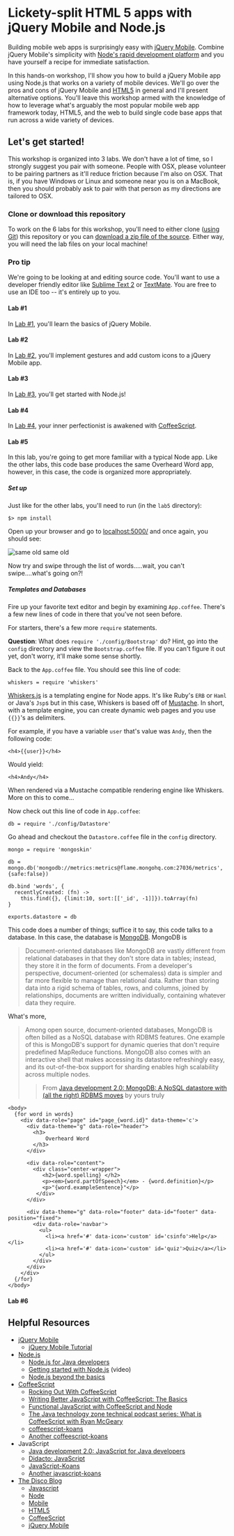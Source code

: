 # Lickety-split HTML 5 apps with jQuery Mobile and Node.js


Building mobile web apps is surprisingly easy with [jQuery Mobile](http://jquerymobile.com/). Combine jQuery Mobile's simplicity with [Node's rapid development platform](http://nodejs.org/) and you have yourself a recipe for immediate satisfaction. 

In this hands-on workshop, I'll show you how to build a jQuery Mobile app using Node.js that works on a variety of mobile devices. We'll go over the pros and cons of jQuery Mobile and [HTML5](http://en.wikipedia.org/wiki/HTML5) in general and I'll present alternative options. You'll leave this workshop armed with the knowledge of how to leverage what's arguably the most popular mobile web app framework today, HTML5, and the web to build single code base apps that run across a wide variety of devices. 


## Let's get started! 

This workshop is organized into 3 labs. We don't have a lot of time, so I strongly suggest you pair with someone. People with OSX, please volunteer to be pairing partners as it'll reduce friction because I'm also on OSX. That is, if you have Windows or Linux and someone near you is on a MacBook, then you should probably ask to pair with that person as my directions are tailored to OSX. 

### Clone or download this repository

To work on the 6 labs for this workshop, you'll need to either clone ([using Git](http://git-scm.com/)) this repository or you can [download a zip file of the source](https://github.com/aglover/lickety-split-HTML-5-apps/archive/master.zip). Either way, you will need the lab files on your local machine! 

### Pro tip

We're going to be looking at and editing source code. You'll want to use a developer friendly editor like [Sublime Text 2](http://www.sublimetext.com/2) or [TextMate](http://macromates.com/). You are free to use an IDE too -- it's entirely up to you. 

#### Lab #1

In [Lab #1](/labs/lab1/README.md), you'll learn the basics of jQuery Mobile.

#### Lab #2

In [Lab #2](/labs/lab2/README.md), you'll implement gestures and add custom icons to a jQuery Mobile app.

#### Lab #3

In [Lab #3](/labs/lab3/README.md), you'll get started with Node.js!

#### Lab #4

In [Lab #4](/labs/lab4/README.md), your inner perfectionist is awakened with [CoffeeScript](http://coffeescript.org/).

#### Lab #5

In this lab, you're going to get more familiar with a typical Node app. Like the other labs, this code base produces the same Overheard Word app, however, in this case, the code is organized more appropriately. 

##### Set up

Just like for the other labs, you'll need to run (in the `lab5` directory):

```
$> npm install
```

Open up your browser and go to [localhost:5000/](http://localhost:5000/) and once again, you should see:

![same old same old](/docs/imgs/lab_3.png)

Now try and swipe through the list of words.....wait, you can't swipe....what's going on?!

##### Templates and Databases

Fire up your favorite text editor and begin by examining `App.coffee`. There's a few new lines of code in there that you've not seen before. 

For starters, there's a few more `require` statements. 

__Question__: What does `require './config/Bootstrap'` do? Hint, go into the `config` directory and view the `Bootstrap.coffee` file.  If you can't figure it out yet, don't worry, it'll make some sense shortly.

Back to the `App.coffee` file. You should see this line of code:

```
whiskers = require 'whiskers'
```

[Whiskers.js](https://github.com/gsf/whiskers.js/) is a templating engine for Node apps. It's like Ruby's `ERB` or `Haml` or Java's `Jsp`s but in this case, Whiskers is based off of [Mustache](https://github.com/janl/mustache.js). In short, with a template engine, you can create dynamic web pages and you use `{{}}`'s as delimiters. 

For example, if you have a variable `user` that's value was `Andy`, then the following code:

```
<h4>{{user}}</h4>
```

Would yield:

```
<h4>Andy</h4>
```

When rendered via a Mustache compatible rendering engine like Whiskers. More on this to come...

Now check out this line of code in `App.coffee`:

```
db = require './config/Datastore'
```

Go ahead and checkout the `Datastore.coffee` file in the `config` directory. 


```
mongo = require 'mongoskin'

db = mongo.db('mongodb://metrics:metrics@flame.mongohq.com:27036/metrics', {safe:false})

db.bind 'words', {
  recentlyCreated: (fn) ->
    this.find({}, {limit:10, sort:[['_id', -1]]}).toArray(fn)
}

exports.datastore = db
```

This code does a number of things; suffice it to say, this code talks to a database. In this case, the database is [MongoDB](http://www.mongodb.org/). MongoDB is

>Document-oriented databases like MongoDB are vastly different from relational databases in that they don't store data in tables; instead, they store it in the form of documents. From a developer's perspective, document-oriented (or schemaless) data is simpler and far more flexible to manage than relational data. Rather than storing data into a rigid schema of tables, rows, and columns, joined by relationships, documents are written individually, containing whatever data they require.

What's more, 

>Among open source, document-oriented databases, MongoDB is often billed as a NoSQL database with RDBMS features. One example of this is MongoDB's support for dynamic queries that don't require predefined MapReduce functions. MongoDB also comes with an interactive shell that makes accessing its datastore refreshingly easy, and its out-of-the-box support for sharding enables high scalability across multiple nodes.
>> From [Java development 2.0: MongoDB: A NoSQL datastore with (all the right) RDBMS moves](http://www.ibm.com/developerworks/library/j-javadev2-12/) by yours truly


```
<body>
  {for word in words}
    <div data-role="page" id="page_{word.id}" data-theme='c'>
      <div data-theme="g" data-role="header">
        <h3>
            Overheard Word
        </h3>
      </div>
      
      <div data-role="content"> 
        <div class="center-wrapper">
           <h2>{word.spelling} </h2>
           <p><em>{word.partOfSpeech}</em> - {word.definition}</p>
           <p>"{word.exampleSentence}"</p>
         </div>
      </div>

      <div data-theme="g" data-role="footer" data-id="footer" data-position="fixed">
        <div data-role='navbar'>
          <ul>
            <li><a href='#' data-icon='custom' id='csinfo'>Help</a></li>
            <li><a href='#' data-icon='custom' id='quiz'>Quiz</a></li>
          </ul>
        </div>
      </div>
    </div>
  {/for}
</body>
```



#### Lab #6


## Helpful Resources
  
  * [jQuery Mobile](http://jquerymobile.com/)
    * [jQuery Mobile Tutorial](http://the-jquerymobile-tutorial.org/index.php)
  * [Node.js](http://nodejs.org/)
    * [Node.js for Java developers](http://www.ibm.com/developerworks/library/j-nodejs/)
    * [Getting started with Node.js](http://www.ibm.com/developerworks/offers/lp/demos/summary/j-jnodejs.html) (video)
    * [Node.js beyond the basics](http://www.ibm.com/developerworks/training/kp/j-kp-node/index.html?cmp=dw&cpb=dwjav&ct=dwnew&cr=dwnen&ccy=zz&csr=062912)
  * [CoffeeScript](http://coffeescript.org/)
    * [Rocking Out With CoffeeScript](http://net.tutsplus.com/tutorials/javascript-ajax/rocking-out-with-coffeescript/)
    * [Writing Better JavaScript with CoffeeScript: The Basics](http://sixrevisions.com/javascript/coffeescript-basics/)
    * [Functional JavaScript with CoffeeScript and Node](http://www.ibm.com/developerworks/library/j-coffeescript/)
    * [The Java technology zone technical podcast series: What is CoffeeScript with Ryan McGeary](http://www.ibm.com/developerworks/podcast/ag/gloverseries-mcgeary.mp3)
    * [coffeescript-koans](https://github.com/sleepyfox/coffeescript-koans)
    * [Another coffeescript-koans](https://github.com/liammclennan/coffeescript-koans)
  * JavaScript
    * [Java development 2.0: JavaScript for Java developers](http://www.ibm.com/developerworks/java/library/j-javadev2-18/index.html)
    * [Didacto: JavaScript](http://javascript.didacto.net/)
    * [JavaScript-Koans](https://github.com/liammclennan/JavaScript-Koans)
    * [Another javascript-koans](https://github.com/mrdavidlaing/javascript-koans)
  * [The Disco Blog](http://thediscoblog.com/)
    * [Javascript](http://thediscoblog.com/blog/categories/javascript/)
    * [Node](http://thediscoblog.com/blog/categories/node/)
    * [Mobile](http://thediscoblog.com/blog/categories/mobile/)
    * [HTML5](http://thediscoblog.com/blog/categories/html5/)
    * [CoffeeScript](http://thediscoblog.com/blog/categories/coffeescript/)
    * [jQuery Mobile](http://thediscoblog.com/blog/categories/jquery-mobile/)
